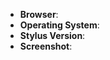 * **Browser**:
* **Operating System**:
* **Stylus Version**:
* **Screenshot**:

<!--
Please make sure you checked that your issue wasn't already addressed.
If the issue persists, please help us identifying the cause by providing the above details.
-->

